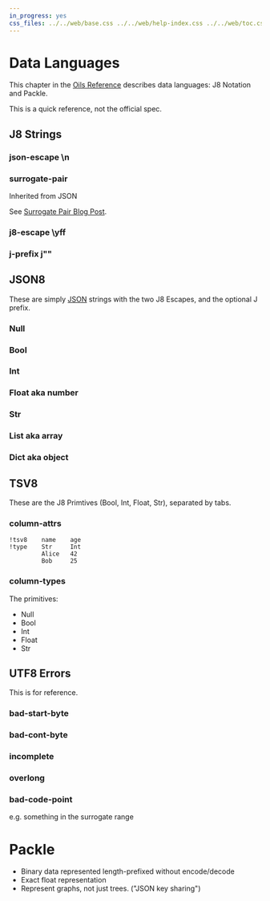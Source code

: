 ```yaml
---
in_progress: yes
css_files: ../../web/base.css ../../web/help-index.css ../../web/toc.css
---
```


Data Languages
==============

This chapter in the [Oils Reference](index.html) describes data languages: J8
Notation and Packle.

This is a quick reference, not the official spec.

<div id="toc">
</div>


## J8 Strings

### json-escape \n   

### surrogate-pair

Inherited from JSON

See [Surrogate Pair Blog
Post](https://www.oilshell.org/blog/2023/06/surrogate-pair.html).

### j8-escape \yff   

### j-prefix j""


## JSON8

These are simply [JSON][] strings with the two J8 Escapes, and the
optional J prefix.

### Null   

### Bool   

### Int   

### Float aka number

### Str   

### List aka array

### Dict aka object

## TSV8

These are the J8 Primtives (Bool, Int, Float, Str), separated by tabs.


### column-attrs   

```
!tsv8    name    age
!type    Str     Int
         Alice   42
         Bob     25
```

### column-types

The primitives:

- Null
- Bool
- Int
- Float
- Str



## UTF8 Errors

This is for reference.


### bad-start-byte

### bad-cont-byte

### incomplete

### overlong

### bad-code-point

e.g. something in the surrogate range



[JSON]: https://json.org


# Packle

- Binary data represented length-prefixed without encode/decode
- Exact float representation
- Represent graphs, not just trees.  ("JSON key sharing")

